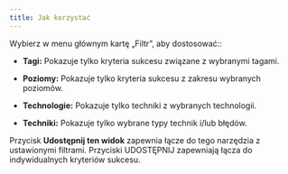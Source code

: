 ```yaml
---
title: Jak korzystać
---
```

Wybierz w menu głównym kartę „Filtr”, aby dostosować::

- **Tagi:** Pokazuje tylko kryteria sukcesu związane z wybranymi tagami.

- **Poziomy:** Pokazuje tylko kryteria sukcesu z zakresu wybranych poziomów.

- **Technologie:** Pokazuje tylko techniki z wybranych technologii.

- **Techniki:** Pokazuje tylko wybrane typy technik i/lub błędów.

Przycisk **Udostępnij ten widok** zapewnia łącze do tego narzędzia z ustawionymi filtrami. Przyciski UDOSTĘPNIJ zapewniają łącza do indywidualnych kryteriów sukcesu.
